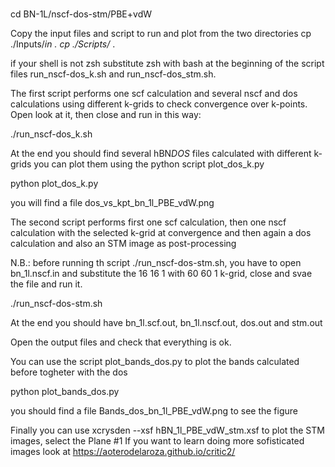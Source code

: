 #
cd BN-1L/nscf-dos-stm/PBE+vdW

Copy the input files and script to run and plot  from the two directories
cp ./Inputs/*in .
cp ./Scripts/* . 

if your shell is not zsh substitute zsh with bash at the beginning of the script files
run_nscf-dos_k.sh and  run_nscf-dos_stm.sh. 

The first script performs one scf calculation and several nscf and dos calculations using different k-grids to check convergence over k-points. 
Open look at it, then close and run in this way:


./run_nscf-dos_k.sh 

At the end you should find several hBN*DOS* files calculated with different k-grids
you can plot them using the python script plot_dos_k.py

python plot_dos_k.py 

you will find a file dos_vs_kpt_bn_1l_PBE_vdW.png 

The second script performs first one scf calculation, then one nscf calculation with the selected k-grid at convergence and then again a dos calculation and also an STM image as post-processing

N.B.:  before running th script ./run_nscf-dos-stm.sh, you have to open bn_1l.nscf.in and substitute the 16 16 1 with 60 60 1 k-grid, close and svae the file and run it.

./run_nscf-dos-stm.sh

At the end you should have bn_1l.scf.out, bn_1l.nscf.out, dos.out 
and stm.out 

Open the output files and check that everything is ok.

You can use the script plot_bands_dos.py to plot  the bands calculated before togheter with the dos 

python plot_bands_dos.py 

you should find a file Bands_dos_bn_1l_PBE_vdW.png  to see the figure 

Finally you can use xcrysden --xsf  hBN_1l_PBE_vdW_stm.xsf
to plot the STM images, select  the Plane #1
If you want to learn doing more sofisticated images look at
https://aoterodelaroza.github.io/critic2/
# 
